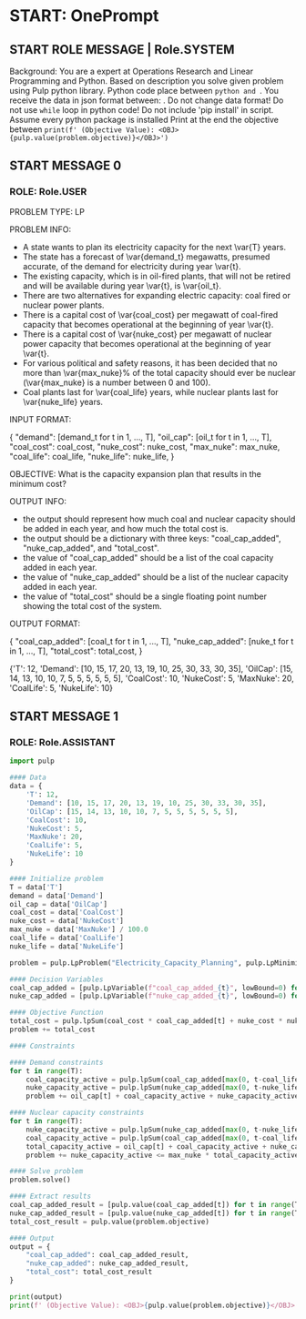 # START: OnePrompt 
## START ROLE MESSAGE | Role.SYSTEM 
Background: You are a expert at Operations Research and Linear Programming and Python. Based on description you solve given problem using Pulp python library. Python code place between ```python and ```. You receive the data in json format between: <DATA></DATA>. Do not change data format! Do not use `while` loop in python code! Do not include 'pip install' in script. Assume every python package is installed Print at the end the objective between <OBJ></OBJ> `print(f' (Objective Value): <OBJ>{pulp.value(problem.objective)}</OBJ>')`  
## START MESSAGE 0 
### ROLE: Role.USER
<DESCRIPTION>
PROBLEM TYPE: LP

PROBLEM INFO: 

- A state wants to plan its electricity capacity for the next \var{T} years. 
- The state has a forecast of \var{demand_t} megawatts, presumed accurate, of the demand for electricity during year \var{t}.
- The existing capacity, which is in oil-fired plants, that will not be retired and will be available during year \var{t}, is \var{oil_t}.
- There are two alternatives for expanding electric capacity: coal­ fired or nuclear power plants.
- There is a capital cost of \var{coal_cost} per megawatt of coal-fired capacity that becomes operational at the beginning of year \var{t}.
- There is a capital cost of \var{nuke_cost} per megawatt of nuclear power capacity that becomes operational at the beginning of year \var{t}.
- For various political and safety reasons, it has been decided that no more than \var{max_nuke}% of the total capacity should ever be nuclear (\var{max_nuke} is a number between 0 and 100).
- Coal plants last for \var{coal_life} years, while nuclear plants last for \var{nuke_life} years.

INPUT FORMAT: 

{
    "demand": [demand_t for t in 1, ..., T],
    "oil_cap": [oil_t for t in 1, ..., T],
    "coal_cost": coal_cost,
    "nuke_cost": nuke_cost,
    "max_nuke": max_nuke,
    "coal_life": coal_life,
    "nuke_life": nuke_life,
}


OBJECTIVE: What is the capacity expansion plan that results in the minimum cost?


OUTPUT INFO:

- the output should represent how much coal and nuclear capacity should be added in each year, and how much the total cost is.
- the output should be a dictionary with three keys: "coal_cap_added", "nuke_cap_added", and "total_cost".
- the value of "coal_cap_added" should be a list of the coal capacity added in each year.
- the value of "nuke_cap_added" should be a list of the nuclear capacity added in each year.
- the value of "total_cost" should be a single floating point number showing the total cost of the system.


OUTPUT FORMAT:

{
    "coal_cap_added": [coal_t for t in 1, ..., T],
    "nuke_cap_added": [nuke_t for t in 1, ..., T],
    "total_cost": total_cost,
}


</DESCRIPTION>
<DATA>
{'T': 12, 'Demand': [10, 15, 17, 20, 13, 19, 10, 25, 30, 33, 30, 35], 'OilCap': [15, 14, 13, 10, 10, 7, 5, 5, 5, 5, 5, 5], 'CoalCost': 10, 'NukeCost': 5, 'MaxNuke': 20, 'CoalLife': 5, 'NukeLife': 10}</DATA>


## START MESSAGE 1 
### ROLE: Role.ASSISTANT
```python
import pulp

#### Data
data = {
    'T': 12,
    'Demand': [10, 15, 17, 20, 13, 19, 10, 25, 30, 33, 30, 35],
    'OilCap': [15, 14, 13, 10, 10, 7, 5, 5, 5, 5, 5, 5],
    'CoalCost': 10,
    'NukeCost': 5,
    'MaxNuke': 20,
    'CoalLife': 5,
    'NukeLife': 10
}

#### Initialize problem
T = data['T']
demand = data['Demand']
oil_cap = data['OilCap']
coal_cost = data['CoalCost']
nuke_cost = data['NukeCost']
max_nuke = data['MaxNuke'] / 100.0
coal_life = data['CoalLife']
nuke_life = data['NukeLife']

problem = pulp.LpProblem("Electricity_Capacity_Planning", pulp.LpMinimize)

#### Decision Variables
coal_cap_added = [pulp.LpVariable(f"coal_cap_added_{t}", lowBound=0) for t in range(T)]
nuke_cap_added = [pulp.LpVariable(f"nuke_cap_added_{t}", lowBound=0) for t in range(T)]

#### Objective Function
total_cost = pulp.lpSum(coal_cost * coal_cap_added[t] + nuke_cost * nuke_cap_added[t] for t in range(T))
problem += total_cost

#### Constraints

#### Demand constraints
for t in range(T):
    coal_capacity_active = pulp.lpSum(coal_cap_added[max(0, t-coal_life+1):t+1])
    nuke_capacity_active = pulp.lpSum(nuke_cap_added[max(0, t-nuke_life+1):t+1])
    problem += oil_cap[t] + coal_capacity_active + nuke_capacity_active >= demand[t]

#### Nuclear capacity constraints
for t in range(T):
    nuke_capacity_active = pulp.lpSum(nuke_cap_added[max(0, t-nuke_life+1):t+1])
    coal_capacity_active = pulp.lpSum(coal_cap_added[max(0, t-coal_life+1):t+1])
    total_capacity_active = oil_cap[t] + coal_capacity_active + nuke_capacity_active
    problem += nuke_capacity_active <= max_nuke * total_capacity_active

#### Solve problem
problem.solve()

#### Extract results
coal_cap_added_result = [pulp.value(coal_cap_added[t]) for t in range(T)]
nuke_cap_added_result = [pulp.value(nuke_cap_added[t]) for t in range(T)]
total_cost_result = pulp.value(problem.objective)

#### Output
output = {
    "coal_cap_added": coal_cap_added_result,
    "nuke_cap_added": nuke_cap_added_result,
    "total_cost": total_cost_result
}

print(output)
print(f' (Objective Value): <OBJ>{pulp.value(problem.objective)}</OBJ>')
```


